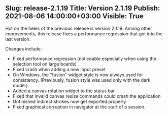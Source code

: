 Slug: release-2.1.19
Title: Version 2.1.19
Publish: 2021-08-06 14:00:00+03:00
Visible: True
---

Hot on the heels of the previous release is version 2.1.19. Among other improvements, this release fixes a performance regression that got into the last version.

Changes include:

 * Fixed performance regression (noticeable especially when using the selection tool on large boards)
 * Fixed crash when adding a new input preset
 * On Windows, the "fusion" widget style is now always used for consistency. (Previously, fusion style was used only with the dark mode.)
 * Added a canvas rotation widget to the status bar.
 * Fixed that invalid canvas resize commands could crash the application
 * Unfinished indirect strokes now get exported properly
 * Fixed graphical corruption in navigator at the start of a session.

